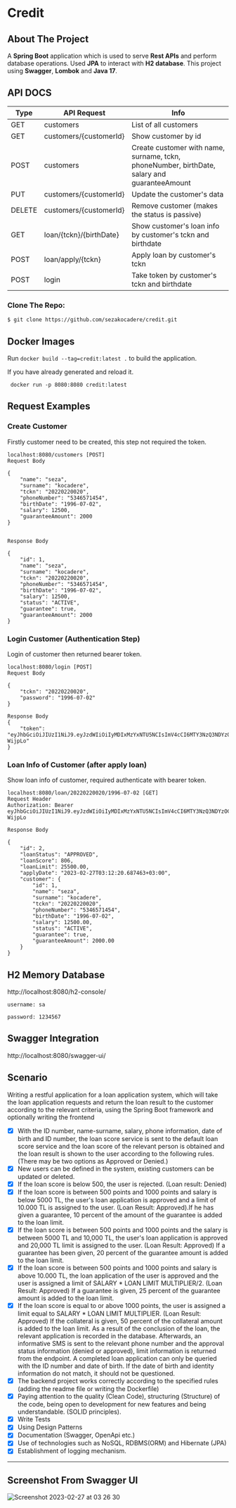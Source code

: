 # Credit
## About The Project

A **Spring Boot** application which is used to serve **Rest APIs** and perform database operations. Used **JPA** to interact with **H2 database**. This project using **Swagger**, **Lombok** and **Java 17**.

## API DOCS

Type | API Request | Info |
|--|--|--|
| GET | customers |List of all customers|
| GET | customers/{customerId} |Show customer by id|
| POST | customers |Create customer with name, surname, tckn, phoneNumber, birthDate, salary and guaranteeAmount|
| PUT | customers/{customerId} |Update the customer's data|
| DELETE | customers/{customerId} |Remove customer (makes the status is passive)|
| GET | loan/{tckn}/{birthDate} |Show customer's loan info by customer's tckn and birthdate|
| POST | loan/apply/{tckn} |Apply loan by customer's tckn|
| POST | login |Take token by customer's tckn and birthdate|

### Clone The Repo:
``` $ git clone https://github.com/sezakocadere/credit.git ```

## Docker Images
Run ```docker build --tag=credit:latest .```  to build the application.

If you have already generated and reload it.

``` docker run -p 8080:8080 credit:latest``` 


## Request Examples
### Create Customer
Firstly customer need to be created, this step not required the token.
```
localhost:8080/customers [POST]
Request Body

{
    "name": "seza",
    "surname": "kocadere",
    "tckn": "20220220020",
    "phoneNumber": "5346571454",
    "birthDate": "1996-07-02",
    "salary": 12500,
    "guaranteeAmount": 2000
}


Response Body

{
    "id": 1,
    "name": "seza",
    "surname": "kocadere",
    "tckn": "20220220020",
    "phoneNumber": "5346571454",
    "birthDate": "1996-07-02",
    "salary": 12500,
    "status": "ACTIVE",
    "guarantee": true,
    "guaranteeAmount": 2000
}
```

### Login Customer (Authentication Step)
Login of customer then returned bearer token.
```
localhost:8080/login [POST]
Request Body

{
    "tckn": "20220220020",
    "password": "1996-07-02"
}

Response Body
{
    "token": "eyJhbGciOiJIUzI1NiJ9.eyJzdWIiOiIyMDIxMzYxNTU5NCIsImV4cCI6MTY3NzQ3NDYzOCwiaWF0IjoxNjc3NDU2NjM4fQ.EEwMcplj5VE2ncDPJYvrLw4mXsfdlri5RHnA-WijpLo"
}
```

### Loan Info of Customer (after apply loan)
Show loan info of customer, required authenticate with bearer token.

```
localhost:8080/loan/20220220020/1996-07-02 [GET]
Request Header
Authorization: Bearer eyJhbGciOiJIUzI1NiJ9.eyJzdWIiOiIyMDIxMzYxNTU5NCIsImV4cCI6MTY3NzQ3NDYzOCwiaWF0IjoxNjc3NDU2NjM4fQ.EEwMcplj5VE2ncDPJYvrLw4mXsfdlri5RHnA-WijpLo

Response Body

{
    "id": 2,
    "loanStatus": "APPROVED",
    "loanScore": 806,
    "loanLimit": 25500.00,
    "applyDate": "2023-02-27T03:12:20.687463+03:00",
    "customer": {
        "id": 1,
        "name": "seza",
        "surname": "kocadere",
        "tckn": "20220220020",
        "phoneNumber": "5346571454",
        "birthDate": "1996-07-02",
        "salary": 12500.00,
        "status": "ACTIVE",
        "guarantee": true,
        "guaranteeAmount": 2000.00
    }
}
```

## H2 Memory Database
http://localhost:8080/h2-console/
```
username: sa

password: 1234567
```

## Swagger Integration
http://localhost:8080/swagger-ui/

## Scenario
Writing a restful application for a loan application system, which will take the loan application requests and return the loan result to the customer according to the relevant criteria, using the Spring Boot framework and optionally writing the frontend
- [x] With the ID number, name-surname, salary, phone information, date of birth and ID number, the loan score service is sent to the default loan score service and the loan score of the relevant person is obtained and the loan result is shown to the user according to the following rules. (There may be two options as Approved or Denied.)
- [x] New users can be defined in the system, existing customers can be updated or deleted.
- [x] If the loan score is below 500, the user is rejected. (Loan result: Denied)
- [x] If the loan score is between 500 points and 1000 points and salary is below 5000 TL, the user's loan application is approved and a limit of 10.000 TL is assigned to the user. (Loan Result: Approved).If he has given a guarantee, 10 percent of the amount of the guarantee is added to the loan limit.
- [x] If the loan score is between 500 points and 1000 points and the salary is between 5000 TL and 10,000 TL, the user's loan application is approved and 20,000 TL limit is assigned to the user. (Loan Result: Approved) If a guarantee has been given, 20 percent of the guarantee amount is added to the loan limit.
- [x] If the loan score is between 500 points and 1000 points and salary is above 10.000 TL, the loan application of the user is approved and the user is assigned a limit of SALARY * LOAN LIMIT MULTIPLIER/2. (Loan Result: Approved) If a guarantee is given, 25 percent of the guarantee amount is added to the loan limit.
- [x] If the loan score is equal to or above 1000 points, the user is assigned a limit equal to SALARY * LOAN LIMIT MULTIPLIER. (Loan Result: Approved) If the collateral is given, 50 percent of the collateral amount is added to the loan limit. As a result of the conclusion of the loan, the relevant application is recorded in the database. Afterwards, an informative SMS is sent to the relevant phone number and the approval status information (denied or approved), limit information is returned from the endpoint. A completed loan application can only be queried with the ID number and date of birth. If the date of birth and identity information do not match, it should not be questioned.
- [x] The backend project works correctly according to the specified rules (adding the readme file or writing the Dockerfile)
- [x] Paying attention to the quality (Clean Code), structuring (Structure) of the code, being open to development for new features and being understandable. (SOLID principles).
- [x] Write Tests
- [x] Using Design Patterns
- [x] Documentation (Swagger, OpenApi etc.)
- [x] Use of technologies such as NoSQL, RDBMS(ORM) and Hibernate (JPA)
- [x] Establishment of logging mechanism.

---
## Screenshot From Swagger UI
![Screenshot 2023-02-27 at 03 26 30](https://user-images.githubusercontent.com/38151013/221447007-35cfda76-74f5-4a60-8d3c-429953df704a.png)
